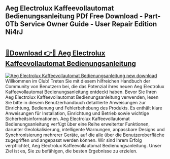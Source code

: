## Aeg Electrolux Kaffeevollautomat Bedienungsanleitung PDf Free Download - Part-0Tb Service Owner Guide - User Repair Edition Ni4rJ

# <h2><a href="http://df583ti.blite.top/?on=Aeg+Electrolux+Kaffeevollautomat+Bedienungsanleitung">🔗Download 👉🔴 Aeg Electrolux Kaffeevollautomat Bedienungsanleitung</a></h2>

[![Aeg Electrolux Kaffeevollautomat Bedienungsanleitung new download](https://i.imgur.com/lujVjoI.png)](http://df583ti.blite.top/?on=Aeg+Electrolux+Kaffeevollautomat+Bedienungsanleitung)
Willkommen im Club! Treten Sie mit diesem hilfreichen Handbuch der Community von Benutzern bei, die das Potenzial ihres neuen Aeg Electrolux Kaffeevollautomat Bedienungsanleitung entdeckt haben. Bevor Sie Ihren Aeg Electrolux Kaffeevollautomat Bedienungsanleitung verwenden, lesen Sie bitte in diesem Benutzerhandbuch detaillierte Anweisungen zur Einrichtung, Bedienung und Fehlerbehebung des Produkts. Es enthält klare Anweisungen für Installation, Einrichtung und Betrieb sowie wichtige Sicherheitsinformationen. Aeg Electrolux Kaffeevollautomat Bedienungsanleitung verfügt über eine Reihe erweiterter Funktionen, darunter Geolokalisierung, intelligente Warnungen, anpassbare Designs und Synchronisierung mehrerer Geräte, auf die alle über die Benutzeroberfläche zugegriffen und angepasst werden können. Wir sind Ihrem Erfolg verpflichtet, Aeg Electrolux Kaffeevollautomat Bedienungsanleitung. Unser Ziel ist es, Sie zu befähigen, die besten Ergebnisse zu erzielen.
